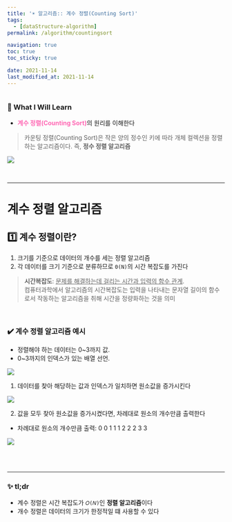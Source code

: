 ```yaml
---
title: '☀️ 알고리즘:: 계수 정렬(Counting Sort)'
tags:
  - [dataStructure-algorithm]
permalink: /algorithm/countingsort

navigation: true
toc: true
toc_sticky: true

date: 2021-11-14
last_modified_at: 2021-11-14
---
```


![]()

### 🚀 What I Will Learn

- <span style="color:hotpink">**계수 정렬(Counting Sort)**</span>의 원리를 이해한다

>카운팅 정렬(Counting Sort)은 작은 양의 정수인 키에 따라 개체 컬렉션을 정렬하는 알고리즘이다. 즉, **정수 정렬 알고리즘**

![](https://images.velog.io/images/april_5/post/6ebcd171-cd25-4173-a8d5-cf1455736e0a/image.png)

<br />

---

# 계수 정렬 알고리즘

## 1️⃣ 계수 정렬이란?

1) 크기를 기준으로 데이터의 개수를 세는 정렬 알고리즘
2) 각 데이터를 크기 기준으로 분류하므로 `0(N)`의 시간 복잡도를 가진다

>**시간복잡도**: <u>문제를 해결하는데 걸리는 시간과 입력의 함수 관계</u>. <br /> 컴퓨터과학에서 알고리즘의 시간복잡도는 입력을 나타내는 문자열 길이의 함수로서 작동하는 알고리즘을 취해 시간을 정량화하는 것을 의미

<br />

### ✔️ 계수 정렬 알고리즘 예시 

- 정렬해야 하는 데이터는 0~3까지 값.
- 0~3까지의 인덱스가 있는 배열 선언.

![](https://images.velog.io/images/april_5/post/06bcad66-25e6-4c18-857f-89c529383f75/image.png)

1) 데이터를 찾아 해당하는 값과 인덱스가 일치하면 원소값을 증가시킨다

![](https://images.velog.io/images/april_5/post/a66bc731-c6a8-40b9-adec-d8fbdea8def5/image.png)

2) 값을 모두 찾아 원소값을 증가시켰다면, 차례대로 원소의 개수만큼 출력한다
  - 차례대로 원소의 개수만큼 출력: 0 0 1 1 1 2 2 2 3 3

![](https://images.velog.io/images/april_5/post/b0914801-c37b-49ff-92e5-026c20dcc64c/image.png)

<br /><br />

---

### ✨ tl;dr

- 계수 정렬은 시간 복잡도가 `𝑂(𝑁)`인 **정렬 알고리즘**이다
- 개수 정렬은 데이터의 크기가 한정적일 떄 사용할 수 있다

